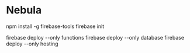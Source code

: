 # Nebula

npm install -g firebase-tools
firebase init

firebase deploy --only functions
firebase deploy --only database
firebase deploy --only hosting
